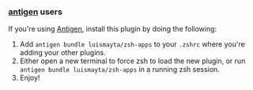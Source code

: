 <!-- Space: Projects -->
<!-- Parent: ZshApps -->
<!-- Title: Installation Antigen ZshApps -->
<!-- Label: ZshApss -->
<!-- Label: Project -->
<!-- Label: Installation -->
<!-- Label: Antigen -->
<!-- Include: docs/disclaimer.md -->
<!-- Include: ac:toc -->

### [antigen](https://github.com/zsh-users/antigen) users

If you're using [Antigen](https://github.com/zsh-users/antigen), install this plugin by doing the following:

1. Add `antigen bundle luismayta/zsh-apps` to your `.zshrc` where you're adding your other plugins.
2. Either open a new terminal to force zsh to load the new plugin, or run `antigen bundle luismayta/zsh-apps` in a running zsh session.
3. Enjoy!

